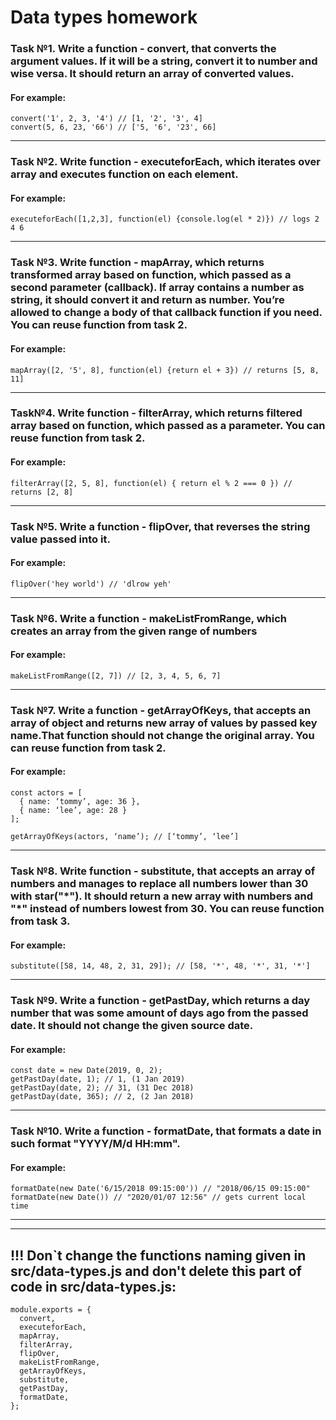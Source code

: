 # Data types homework

### Task №1. Write a function - convert, that converts the argument values. If it will be a string, convert it to number and wise versa. It should return an array of converted values.

#### For example:
```
convert('1', 2, 3, '4') // [1, '2', '3', 4]
convert(5, 6, 23, '66') // ['5, '6', '23', 66]
```
<hr>

### Task №2. Write function - executeforEach, which iterates over array and executes function on each element.

#### For example:
```
executeforEach([1,2,3], function(el) {console.log(el * 2)}) // logs 2 4 6
```
<hr>

### Task №3. Write function - mapArray, which returns transformed array based on function, which passed as a second parameter (callback). If array contains a number as string, it should convert it and return as number. You’re allowed to change a body of that callback function if you need. You can reuse function from task 2.

#### For example:
```
mapArray([2, '5', 8], function(el) {return el + 3}) // returns [5, 8, 11]
```
<hr>

### Task№4. Write function - filterArray, which returns filtered array based on function, which passed as a parameter. You can reuse function from task 2.

#### For example:
```
filterArray([2, 5, 8], function(el) { return el % 2 === 0 }) // returns [2, 8]
```
<hr>

### Task №5. Write a function - flipOver, that reverses the string value passed into it.

#### For example:
```
flipOver('hey world') // 'dlrow yeh'
```
<hr>

### Task №6. Write a function - makeListFromRange, which creates an array from the given range of numbers

#### For example:
```
makeListFromRange([2, 7]) // [2, 3, 4, 5, 6, 7]
```
<hr>

### Task №7. Write a function - getArrayOfKeys, that accepts an array of object and returns new array of values by passed key name.That function should not change the original array. You can reuse function from task 2. 

#### For example:
```
const actors = [
  { name: ‘tommy’, age: 36 },
  { name: ‘lee’, age: 28 }
];
 
getArrayOfKeys(actors, ‘name’); // [‘tommy’, ‘lee’]
```
<hr>

### Task №8. Write function - substitute, that accepts an array of numbers and manages to replace all numbers lower than 30 with star("&#42;"). It should return a new array with numbers and "&#42;" instead of numbers lowest from 30. You can reuse function from task 3.

#### For example:
```
substitute([58, 14, 48, 2, 31, 29]); // [58, '*', 48, '*', 31, '*']
```
<hr>

### Task №9. Write a function - getPastDay, which returns a day number that was some amount of days ago from the passed date. It should not change the given source date.

#### For example:
```
const date = new Date(2019, 0, 2);
getPastDay(date, 1); // 1, (1 Jan 2019)
getPastDay(date, 2); // 31, (31 Dec 2018)
getPastDay(date, 365); // 2, (2 Jan 2018)
```
<hr>

### Task №10. Write a function - formatDate, that formats a date in such format "YYYY/M/d HH:mm".

#### For example:
```
formatDate(new Date('6/15/2018 09:15:00')) // "2018/06/15 09:15:00"
formatDate(new Date()) // "2020/01/07 12:56" // gets current local time
```

<hr>
<hr>

## !!! Don`t change the functions naming given in src/data-types.js and don't delete this part of code in src/data-types.js:
```
module.exports = {
  convert,
  executeforEach,
  mapArray,
  filterArray,
  flipOver,
  makeListFromRange,
  getArrayOfKeys,
  substitute,
  getPastDay,
  formatDate,
};
``` 